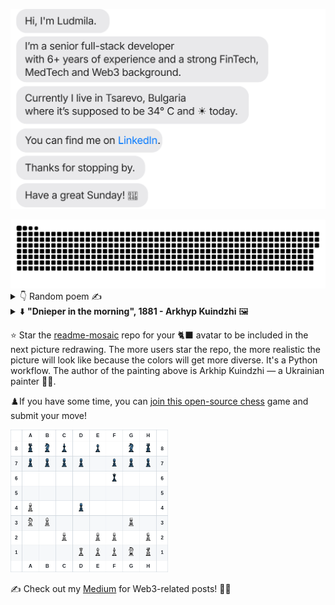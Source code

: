 [![](https://raw.githubusercontent.com/milaabl/milaabl/main/chat.svg)](https://www.linkedin.com/in/ludmila-a-dev/)

<!-- https://github.com/milaabl/milaabl/assets/86361434/c35b0e6f-acf0-435e-920d-b90faa4788ad -->

<img alt="Snake eating my contributions for breakfast🧉" src="https://raw.githubusercontent.com/milaabl/milaabl-readme/preview/github-contribution-grid-snake.svg" />

<details>
  <summary>👇 Random poem ✍️</summary>

<!-- Start poem -->
# 💮 THE ARSENAL AT SPRINGFIELD by *Henry Wadsworth Longfellow*

<p>
    This is the Arsenal.  From floor to ceiling,<br/>Like a huge organ, rise the burnished arms;<br/>But front their silent pipes no anthem pealing<br/>Startles the villages with strange alarms.<br/><br/>Ah! what a sound will rise, how wild and dreary,<br/>When the death-angel touches those swift keys<br/>What loud lament and dismal Miserere<br/>Will mingle with their awful symphonies<br/><br/>I hear even now the infinite fierce chorus,<br/>The cries of agony, the endless groan,<br/>Which, through the ages that have gone before us,<br/>In long reverberations reach our own.<br/><br/>On helm and harness rings the Saxon hammer,<br/>Through Cimbric forest roars the Norseman's song,<br/>And loud, amid the universal clamor,<br/>O'er distant deserts sounds the Tartar gong.<br/><br/>I hear the Florentine, who from his palace<br/>Wheels out his battle-bell with dreadful din,<br/>And Aztec priests upon their teocallis<br/>Beat the wild war-drums made of serpent's skin;<br/><br/>The tumult of each sacked and burning village;<br/>The shout that every prayer for mercy drowns;<br/>The soldiers' revels in the midst of pillage;<br/>The wail of famine in beleaguered towns;<br/><br/>The bursting shell, the gateway wrenched asunder,<br/>The rattling musketry, the clashing blade;<br/>And ever and anon, in tones of thunder,<br/>The diapason of the cannonade.<br/><br/>Is it, O man, with such discordant noises,<br/>With such accursed instruments as these,<br/>Thou drownest Nature's sweet and kindly voices,<br/>And jarrest the celestial harmonies?<br/><br/>Were half the power, that fills the world with terror,<br/>Were half the wealth, bestowed on camps and courts,<br/>Given to redeem the human mind from error,<br/>There were no need of arsenals or forts:<br/><br/>The warrior's name would be a name abhorred!<br/>And every nation, that should lift again<br/>Its hand against a brother, on its forehead<br/>Would wear forevermore the curse of Cain!<br/><br/>Down the dark future, through long generations,<br/>The echoing sounds grow fainter and then cease;<br/>And like a bell, with solemn, sweet vibrations,<br/>I hear once more the voice of Christ say, "Peace!"<br/><br/>Peace! and no longer from its brazen portals<br/>The blast of War's great organ shakes the skies!<br/>But beautiful as songs of the immortals,<br/>The holy melodies of love arise.
</p>

***
<!-- End poem -->
</details>

<details>
<summary>
  ⬇️ <strong>"Dnieper in the morning", 1881 - Arkhyp Kuindzhi</strong> 🖼️
</summary>

<img width="49%" src="https://raw.githubusercontent.com/milaabl/readme-mosaic/main/data/input.jpg" alt="Original picture"/>
<img width="49%" src="https://raw.githubusercontent.com/milaabl/readme-mosaic/main/data/output.jpg" alt="Output picture"/>
<img width="70%" src="https://raw.githubusercontent.com/milaabl/readme-mosaic/main/data/output.gif" alt="Output GIF"/>
</details>

⭐ Star the [readme-mosaic](https://github.com/milaabl/readme-mosaic) repo for your 🐈‍⬛ avatar to be included in the next picture redrawing. The more users star the repo, the more realistic the picture will look like because the colors will get more diverse. It's a Python workflow. The author of the painting above is Arkhip Kuindzhi — a Ukrainian painter 💙💛.

♟️If you have some time, you can [join this open-source chess](https://github.com/milaabl/readme-chess) game and submit your move!

<a href="https://github.com/milaabl/readme-chess/blob/master/README.md"><img src="https://raw.githubusercontent.com/milaabl/readme-chess/master/chess.png" alt="README chess dynamic game preview" width="50%" /></a>

✍️ Check out my <a href="https://medium.com/@milaabl2405">Medium</a> for Web3-related posts! 🐼🎍
